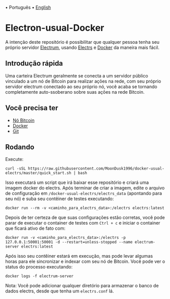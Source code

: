 <p align="left">
<span> • </span>
    <span>
        Português
    </span>
    <span> • </span>
    <a href="README_en.md">
        English
    </a>
</p>

# Electron-usual-Docker
A intenção deste repositório é possibilitar que qualquer pessoa tenha seu próprio servidor [Electrum](https://github.com/spesmilo/electrum), usando [Electrs](https://github.com/romanz/electrs ) e [Docker](https://www.docker.com/) da maneira mais fácil.

## Introdução rápida
Uma carteira Electrum geralmente se conecta a um servidor público vinculado a um nó de Bitcoin para realizar ações na rede, com seu próprio servidor electrum conectado ao seu próprio nó, você acaba se tornando completamente auto-ssoberano sobre suas ações na rede Bitcoin.

## Você precisa ter
- [Nó Bitcoin](https://github.com/bitcoin/bitcoin)
- [Docker](https://www.docker.com/)
- [Git](https://git-scm.com/)

## Rodando
Execute:
```
curl -sSL https://raw.githubusercontent.com/MoonDusk1996/docker-usual-electrs/master/quick_start.sh | bash
```

Isso executará um script que irá baixar esse repositório e criará uma imagem docker do electrs. Após terminar de criar a imagem, edite o arquivo de configuração em `/docker-usual-electrs/electrs_data` (apontando para seu nó) e suba seu contêiner de testes executando:

```
docker run --rm -v <caminho_para_electrs_data>:/electrs electrs:latest
```

Depois de ter certeza de que suas configurações estão corretas, você pode parar de executar o container de testes com `Ctrl + c` e iniciar o container que ficará ativo de fato com:

```
docker run -v <caminho_para_electrs_data>:/electrs -p 127.0.0.1:50001:50001 -d --restart=unless-stopped --name electrum-server electrs:latest
```
Após isso seu contêiner estará em execução, mas pode levar algumas horas para ele sincronizar e indexar com seu nó de Bitcoin. Você pode ver o status do processo executando:

```
docker logs -f electrum-server
```

Nota: Você pode adicionar qualquer diretório para armazenar o banco de dados electrs, desde que tenha um `electrs.conf` lá.
